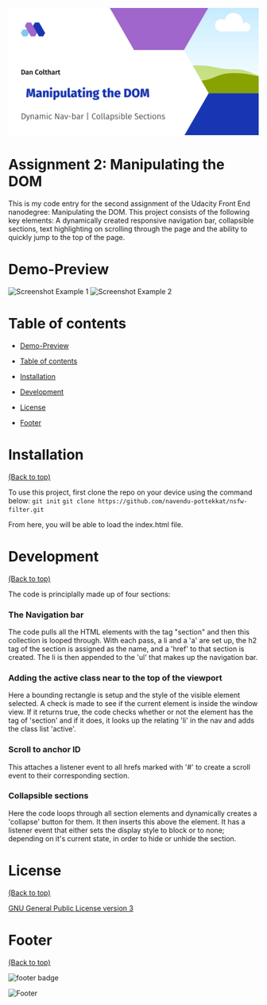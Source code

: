 ![Banner image](readme-header.png)

# Assignment 2: Manipulating the DOM

<!-- Add buttons here -->

This is my code entry for the second assignment of the Udacity Front End nanodegree: Manipulating the DOM. This project consists of the following key elements: A dynamically created responsive navigation bar, collapsible sections, text highlighting on scrolling through the page and the ability to quickly jump to the top of the page.

# Demo-Preview

![Screenshot Example 1](/screenshots/screenshot1.PNG)
![Screenshot Example 2](/screenshots/screenshot2.PNG)


<!-- After you have written about your project, it is a good idea to have a demo/preview(**video/gif/screenshots** are good options) of your project so that people can know what to expect in your project. You could also add the demo in the previous section with the product description.
Here is a random GIF as a placeholder.
![Random GIF](https://media.giphy.com/media/ZVik7pBtu9dNS/giphy.gif) -->

# Table of contents

<!-- After you have introduced your project, it is a good idea to add a **Table of contents** or **TOC** as **cool** people say it. This would make it easier for people to navigate through your README and find exactly what they are looking for.
Here is a sample TOC(*wow! such cool!*) that is actually the TOC for this README. -->

- [Demo-Preview](#demo-preview)
- [Table of contents](#table-of-contents)
- [Installation](#installation)
- [Development](#development)

- [License](#license)
- [Footer](#footer)

# Installation

[(Back to top)](#table-of-contents)

To use this project, first clone the repo on your device using the command below:
```git init```
```git clone https://github.com/navendu-pottekkat/nsfw-filter.git``` 

From here, you will be able to load the index.html file.


# Development

[(Back to top)](#table-of-contents)

The code is principlally made up of four sections:

### The Navigation bar
The code pulls all the HTML elements with the tag "section" and then this collection is looped through. With each pass, a li and a 'a' are set up, the h2 tag of the section is assigned as the name, and a 'href' to that section is created. The li is then appended to the 'ul' that makes up the navigation bar.

### Adding the active class near to the top of the viewport
Here a bounding rectangle is setup and the style of the visible element selected. A check is made to see if the current element is inside the window view. If it returns true, the code checks whether or not the element has the tag of 'section' and if it does, it looks up the relating 'li' in the nav and adds the class list 'active'.

### Scroll to anchor ID
This attaches a listener event to all hrefs marked with '#' to create a scroll event to their corresponding section.

### Collapsible sections
Here the code loops through all section elements and dynamically creates a 'collapse' button for them. It then inserts this above the element. It has a listener event that either sets the display style to block or to none; depending on it's current state, in order to hide or unhide the section.

# License

[(Back to top)](#table-of-contents)

[GNU General Public License version 3](https://opensource.org/licenses/GPL-3.0)

# Footer

[(Back to top)](#table-of-contents)


![footer badge](https://img.shields.io/github/v/release/navendu-pottekkat/awesome-readme?include_prereleases)

![Footer](https://github.com/navendu-pottekkat/awesome-readme/blob/master/fooooooter.png)


